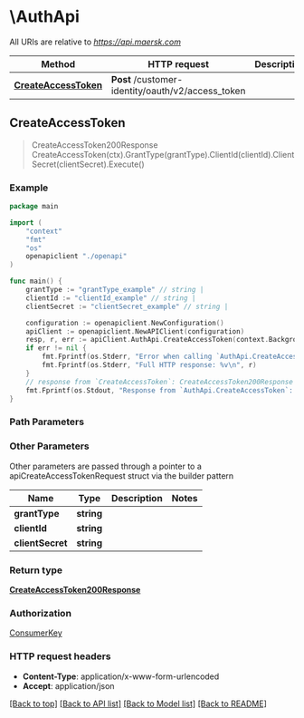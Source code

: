 # \AuthApi

All URIs are relative to *https://api.maersk.com*

Method | HTTP request | Description
------------- | ------------- | -------------
[**CreateAccessToken**](AuthApi.md#CreateAccessToken) | **Post** /customer-identity/oauth/v2/access_token | 



## CreateAccessToken

> CreateAccessToken200Response CreateAccessToken(ctx).GrantType(grantType).ClientId(clientId).ClientSecret(clientSecret).Execute()



### Example

```go
package main

import (
    "context"
    "fmt"
    "os"
    openapiclient "./openapi"
)

func main() {
    grantType := "grantType_example" // string | 
    clientId := "clientId_example" // string | 
    clientSecret := "clientSecret_example" // string | 

    configuration := openapiclient.NewConfiguration()
    apiClient := openapiclient.NewAPIClient(configuration)
    resp, r, err := apiClient.AuthApi.CreateAccessToken(context.Background()).GrantType(grantType).ClientId(clientId).ClientSecret(clientSecret).Execute()
    if err != nil {
        fmt.Fprintf(os.Stderr, "Error when calling `AuthApi.CreateAccessToken``: %v\n", err)
        fmt.Fprintf(os.Stderr, "Full HTTP response: %v\n", r)
    }
    // response from `CreateAccessToken`: CreateAccessToken200Response
    fmt.Fprintf(os.Stdout, "Response from `AuthApi.CreateAccessToken`: %v\n", resp)
}
```

### Path Parameters



### Other Parameters

Other parameters are passed through a pointer to a apiCreateAccessTokenRequest struct via the builder pattern


Name | Type | Description  | Notes
------------- | ------------- | ------------- | -------------
 **grantType** | **string** |  | 
 **clientId** | **string** |  | 
 **clientSecret** | **string** |  | 

### Return type

[**CreateAccessToken200Response**](CreateAccessToken200Response.md)

### Authorization

[ConsumerKey](../README.md#ConsumerKey)

### HTTP request headers

- **Content-Type**: application/x-www-form-urlencoded
- **Accept**: application/json

[[Back to top]](#) [[Back to API list]](../README.md#documentation-for-api-endpoints)
[[Back to Model list]](../README.md#documentation-for-models)
[[Back to README]](../README.md)

